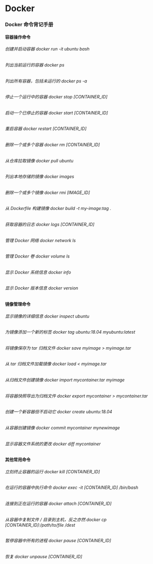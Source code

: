 # Docker

### Docker 命令背记手册
#### 容器操作命令
###### 创建并启动容器                 docker run -it ubuntu bash
###### 列出当前运行的容器              docker ps
###### 列出所有容器，包括未运行的       docker ps -a
###### 停止一个运行中的容器            docker stop [CONTAINER_ID]
###### 启动一个已停止的容器            docker start [CONTAINER_ID]
###### 重启容器                      docker restart [CONTAINER_ID]
###### 删除一个或多个容器              docker rm [CONTAINER_ID]
###### 从仓库拉取镜像                 docker pull ubuntu
###### 列出本地存储的镜像              docker images
###### 删除一个或多个镜像              docker rmi [IMAGE_ID]
###### 从 Dockerfile 构建镜像         docker build -t my-image:tag .
###### 获取容器的日志                  docker logs [CONTAINER_ID]
###### 管理 Docker 网络               docker network ls
###### 管理 Docker 卷                 docker volume ls
###### 显示 Docker 系统信息            docker info
###### 显示 Docker 版本信息            docker version


#### 镜像管理命令
###### 显示镜像的详细信息             docker inspect ubuntu
###### 为镜像添加一个新的标签          docker tag ubuntu:18.04 myubuntu:latest
###### 将镜像保存为 tar 归档文件       docker save myimage > myimage.tar
###### 从 tar 归档文件加载镜像         docker load < myimage.tar
###### 从归档文件创建镜像              docker import mycontainer.tar myimage
###### 将容器快照导出为归档文件         docker export mycontainer > mycontainer.tar
###### 创建一个新容器但不启动它         docker create ubuntu:18.04
###### 从容器创建镜像                 docker commit mycontainer mynewimage
###### 显示容器文件系统的更改          docker diff mycontainer

#### 其他常用命令
###### 立刻终止容器的运行          docker kill [CONTAINER_ID]
###### 在运行的容器中执行命令       docker exec -it [CONTAINER_ID] /bin/bash
###### 连接到正在运行的容器         docker attach [CONTAINER_ID]
###### 从容器中复制文件 / 目录到主机，反之亦然     docker cp [CONTAINER_ID]:/path/to/file /dest
###### 暂停容器中所有的进程          docker pause [CONTAINER_ID]
###### 恢复                           docker unpause [CONTAINER_ID]
